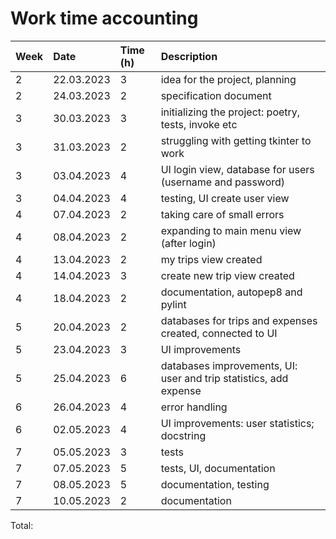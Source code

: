 # Work time accounting
| Week  | Date        | Time (h)  | Description           |
|:------| :---------- |:----------|:----------------------|
|2      | 22.03.2023  | 3         |idea for the project, planning |
|2      | 24.03.2023  | 2         |specification document |
|3      | 30.03.2023  | 3         |initializing the project: poetry, tests, invoke etc |
|3      | 31.03.2023  | 2         |struggling with getting tkinter to work|
|3      | 03.04.2023  | 4         |UI login view, database for users (username and password)|
|3      | 04.04.2023  | 4         |testing, UI create user view|
|4      | 07.04.2023  | 2         |taking care of small errors|
|4      | 08.04.2023  | 2         |expanding to main menu view (after login)|
|4      | 13.04.2023  | 2         |my trips view created|
|4      | 14.04.2023  | 3         |create new trip view created|
|4      | 18.04.2023  | 2         |documentation, autopep8 and pylint|
|5      | 20.04.2023  | 2         |databases for trips and expenses created, connected to UI|
|5      | 23.04.2023  | 3         |UI improvements|
|5      | 25.04.2023  | 6         |databases improvements, UI: user and trip statistics, add expense|
|6      | 26.04.2023  | 4         |error handling|
|6      | 02.05.2023  | 4         |UI improvements: user statistics; docstring|
|7      | 05.05.2023  | 3         |tests|
|7      | 07.05.2023  | 5         |tests, UI, documentation|
|7      | 08.05.2023  | 5         |documentation, testing|
|7      | 10.05.2023  | 2         |documentation|

Total: 
